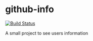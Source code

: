 # github-info

[![Build Status](https://travis-ci.org/LucasCalazans/github-info.svg?branch=master)](https://travis-ci.org/LucasCalazans/github-info)

A small project to see users information
